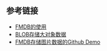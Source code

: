 参考链接
---------
* [FMDB的使用](http://www.tuicool.com/articles/6faUjqu)
* [BLOB存储大对象数据](http://www.cnblogs.com/wengzilin/archive/2012/03/28/2420796.html)
* [FMDB存储图片数据的Github Demo](https://github.com/foolishlionel/SelfPhotoLibrary)
